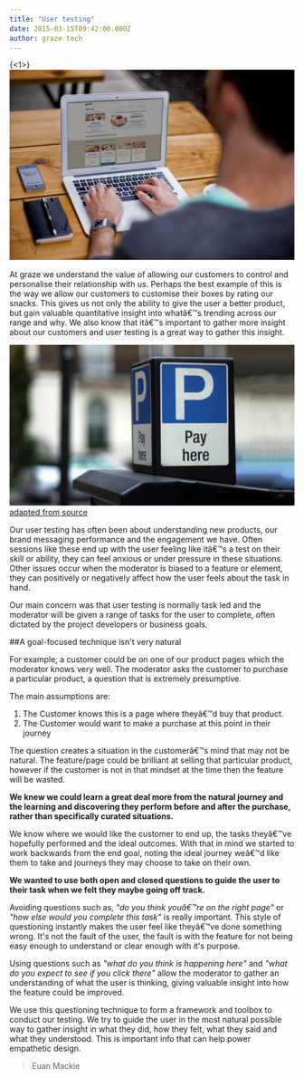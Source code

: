```yaml
---
title: "User testing"
date: 2015-03-15T09:42:00.000Z
author: graze tech
---
```


{<1>}![User Testing](/content/images/2015/03/Blog-Image-2.png)


At graze we understand the value of allowing our customers to control and personalise their relationship with us. Perhaps the best example of this is the way we allow our customers to customise their boxes by rating our snacks. This gives us not only the ability to give the user a better product, but gain valuable quantitative insight into whatâ€™s trending across our range and why. We also know that itâ€™s important to gather more insight about our customers and user testing is a great way to gather this insight.

![](/content/images/2015/03/blog-image-3.png) [adapted from source](http://www.flickr.com/photos/r4vi/) 

Our user testing has often been about understanding new products, our brand messaging performance and the engagement we have. Often sessions like these end up with the user feeling like itâ€™s a test on their skill or ability, they can feel anxious or under pressure in these situations. Other issues occur when the moderator is biased to a feature or element, they can positively or negatively affect how the user feels about the task in hand. 

Our main concern was that user testing is normally task led and the moderator will be given a range of tasks for the user to complete, often dictated by the project developers or business goals.

##A goal-focused technique isn't very natural

For example, a customer could be on one of our product pages which the moderator knows very well. The moderator asks the customer to purchase a particular product, a question that is extremely presumptive.

The main assumptions are:
1. The Customer knows this is a page where theyâ€™d buy that product.
2. The Customer would want to make a purchase at this point in their journey

The question creates a situation in the customerâ€™s mind that may not be natural. The feature/page could be brilliant at selling that particular product, however if the customer is not in that mindset at the time then the feature will be wasted. 

**We knew we could learn a great deal more from the natural journey and the learning and discovering they perform before and after the purchase, rather than specifically curated situations.**

We know where we would like the customer to end up, the tasks theyâ€™ve hopefully performed and the ideal outcomes. With that in mind we started to work backwards from the end goal, noting the ideal journey weâ€™d like them to take and journeys they may choose to take on their own.

**We wanted to use both open and closed questions to guide the user to their task when we felt they maybe going off track.** 

Avoiding questions such as, _"do you think youâ€™re on the right page"_ or _"how else would you complete this task"_ is really important. This style of questioning instantly makes the user feel like theyâ€™ve done something wrong. It's not the fault of the user, the fault is with the feature for not being easy enough to understand or clear enough with it's purpose. 

Using questions such as  _"what do you think is happening here"_ and _"what do you expect to see if you click there"_ allow the moderator to gather an understanding of what the user is thinking, giving valuable insight into how the feature could be improved.

We use this questioning technique to form a framework and toolbox to conduct our testing. We try to guide the user in the most natural possible way to gather insight in what they did, how they felt, what they said and what they understood. This is important info that can help power empathetic design.


> Euan Mackie




